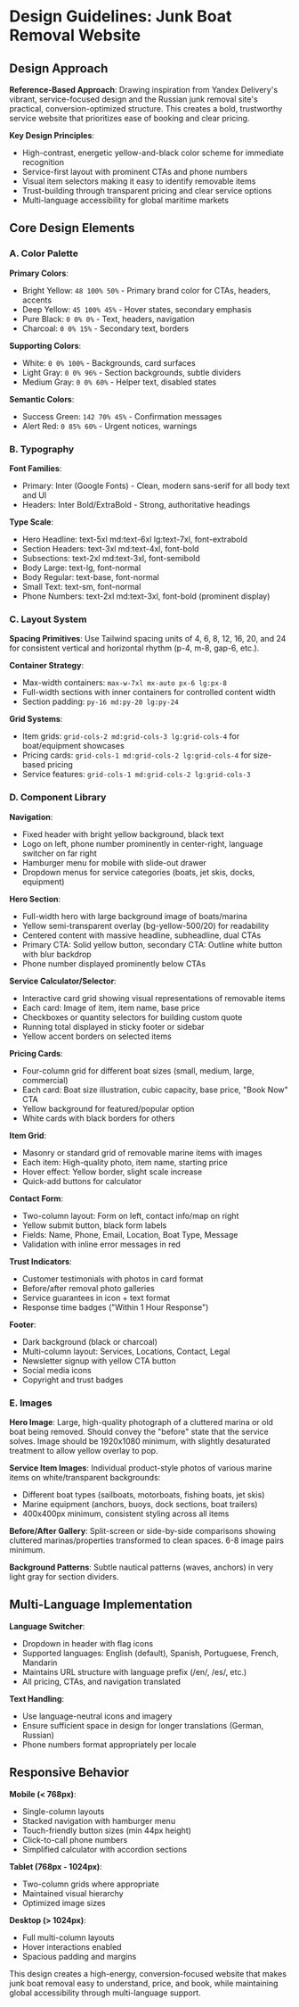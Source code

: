 # Design Guidelines: Junk Boat Removal Website

## Design Approach

**Reference-Based Approach**: Drawing inspiration from Yandex Delivery's vibrant, service-focused design and the Russian junk removal site's practical, conversion-optimized structure. This creates a bold, trustworthy service website that prioritizes ease of booking and clear pricing.

**Key Design Principles**:
- High-contrast, energetic yellow-and-black color scheme for immediate recognition
- Service-first layout with prominent CTAs and phone numbers
- Visual item selectors making it easy to identify removable items
- Trust-building through transparent pricing and clear service options
- Multi-language accessibility for global maritime markets

## Core Design Elements

### A. Color Palette

**Primary Colors**:
- Bright Yellow: `48 100% 50%` - Primary brand color for CTAs, headers, accents
- Deep Yellow: `45 100% 45%` - Hover states, secondary emphasis
- Pure Black: `0 0% 0%` - Text, headers, navigation
- Charcoal: `0 0% 15%` - Secondary text, borders

**Supporting Colors**:
- White: `0 0% 100%` - Backgrounds, card surfaces
- Light Gray: `0 0% 96%` - Section backgrounds, subtle dividers
- Medium Gray: `0 0% 60%` - Helper text, disabled states

**Semantic Colors**:
- Success Green: `142 70% 45%` - Confirmation messages
- Alert Red: `0 85% 60%` - Urgent notices, warnings

### B. Typography

**Font Families**:
- Primary: Inter (Google Fonts) - Clean, modern sans-serif for all body text and UI
- Headers: Inter Bold/ExtraBold - Strong, authoritative headings

**Type Scale**:
- Hero Headline: text-5xl md:text-6xl lg:text-7xl, font-extrabold
- Section Headers: text-3xl md:text-4xl, font-bold
- Subsections: text-2xl md:text-3xl, font-semibold
- Body Large: text-lg, font-normal
- Body Regular: text-base, font-normal
- Small Text: text-sm, font-normal
- Phone Numbers: text-2xl md:text-3xl, font-bold (prominent display)

### C. Layout System

**Spacing Primitives**: Use Tailwind spacing units of 4, 6, 8, 12, 16, 20, and 24 for consistent vertical and horizontal rhythm (p-4, m-8, gap-6, etc.).

**Container Strategy**:
- Max-width containers: `max-w-7xl mx-auto px-6 lg:px-8`
- Full-width sections with inner containers for controlled content width
- Section padding: `py-16 md:py-20 lg:py-24`

**Grid Systems**:
- Item grids: `grid-cols-2 md:grid-cols-3 lg:grid-cols-4` for boat/equipment showcases
- Pricing cards: `grid-cols-1 md:grid-cols-2 lg:grid-cols-4` for size-based pricing
- Service features: `grid-cols-1 md:grid-cols-2 lg:grid-cols-3`

### D. Component Library

**Navigation**:
- Fixed header with bright yellow background, black text
- Logo on left, phone number prominently in center-right, language switcher on far right
- Hamburger menu for mobile with slide-out drawer
- Dropdown menus for service categories (boats, jet skis, docks, equipment)

**Hero Section**:
- Full-width hero with large background image of boats/marina
- Yellow semi-transparent overlay (bg-yellow-500/20) for readability
- Centered content with massive headline, subheadline, dual CTAs
- Primary CTA: Solid yellow button, secondary CTA: Outline white button with blur backdrop
- Phone number displayed prominently below CTAs

**Service Calculator/Selector**:
- Interactive card grid showing visual representations of removable items
- Each card: Image of item, item name, base price
- Checkboxes or quantity selectors for building custom quote
- Running total displayed in sticky footer or sidebar
- Yellow accent borders on selected items

**Pricing Cards**:
- Four-column grid for different boat sizes (small, medium, large, commercial)
- Each card: Boat size illustration, cubic capacity, base price, "Book Now" CTA
- Yellow background for featured/popular option
- White cards with black borders for others

**Item Grid**:
- Masonry or standard grid of removable marine items with images
- Each item: High-quality photo, item name, starting price
- Hover effect: Yellow border, slight scale increase
- Quick-add buttons for calculator

**Contact Form**:
- Two-column layout: Form on left, contact info/map on right
- Yellow submit button, black form labels
- Fields: Name, Phone, Email, Location, Boat Type, Message
- Validation with inline error messages in red

**Trust Indicators**:
- Customer testimonials with photos in card format
- Before/after removal photo galleries
- Service guarantees in icon + text format
- Response time badges ("Within 1 Hour Response")

**Footer**:
- Dark background (black or charcoal)
- Multi-column layout: Services, Locations, Contact, Legal
- Newsletter signup with yellow CTA button
- Social media icons
- Copyright and trust badges

### E. Images

**Hero Image**:
Large, high-quality photograph of a cluttered marina or old boat being removed. Should convey the "before" state that the service solves. Image should be 1920x1080 minimum, with slightly desaturated treatment to allow yellow overlay to pop.

**Service Item Images**:
Individual product-style photos of various marine items on white/transparent backgrounds:
- Different boat types (sailboats, motorboats, fishing boats, jet skis)
- Marine equipment (anchors, buoys, dock sections, boat trailers)
- 400x400px minimum, consistent styling across all items

**Before/After Gallery**:
Split-screen or side-by-side comparisons showing cluttered marinas/properties transformed to clean spaces. 6-8 image pairs minimum.

**Background Patterns**:
Subtle nautical patterns (waves, anchors) in very light gray for section dividers.

## Multi-Language Implementation

**Language Switcher**:
- Dropdown in header with flag icons
- Supported languages: English (default), Spanish, Portuguese, French, Mandarin
- Maintains URL structure with language prefix (/en/, /es/, etc.)
- All pricing, CTAs, and navigation translated

**Text Handling**:
- Use language-neutral icons and imagery
- Ensure sufficient space in design for longer translations (German, Russian)
- Phone numbers format appropriately per locale

## Responsive Behavior

**Mobile (< 768px)**:
- Single-column layouts
- Stacked navigation with hamburger menu
- Touch-friendly button sizes (min 44px height)
- Click-to-call phone numbers
- Simplified calculator with accordion sections

**Tablet (768px - 1024px)**:
- Two-column grids where appropriate
- Maintained visual hierarchy
- Optimized image sizes

**Desktop (> 1024px)**:
- Full multi-column layouts
- Hover interactions enabled
- Spacious padding and margins

This design creates a high-energy, conversion-focused website that makes junk boat removal easy to understand, price, and book, while maintaining global accessibility through multi-language support.